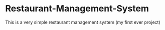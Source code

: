# Restaurant-Management-System
This is a very simple restaurant management system (my first ever project)
